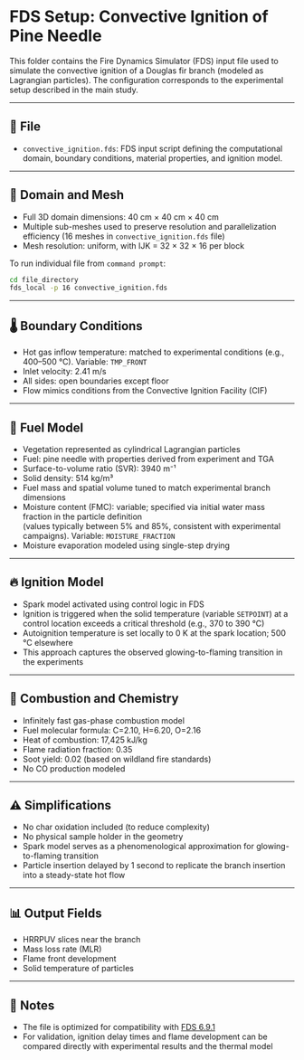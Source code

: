 # FDS Setup: Convective Ignition of Pine Needle

This folder contains the Fire Dynamics Simulator (FDS) input file used to simulate the convective ignition of a Douglas fir branch (modeled as Lagrangian particles). The configuration corresponds to the experimental setup described in the main study.

---

## 📄 File

- `convective_ignition.fds`: FDS input script defining the computational domain, boundary conditions, material properties, and ignition model.

---

## 🧱 Domain and Mesh

- Full 3D domain dimensions: 40 cm × 40 cm × 40 cm
- Multiple sub-meshes used to preserve resolution and parallelization efficiency (16 meshes in `convective_ignition.fds` file)
- Mesh resolution: uniform, with IJK = 32 × 32 × 16 per block

To run individual file from `command prompt`:
```bash
cd file_directory
fds_local -p 16 convective_ignition.fds
```

---

## 🌡️ Boundary Conditions

- Hot gas inflow temperature: matched to experimental conditions (e.g., 400–500 °C). Variable: `TMP_FRONT`
- Inlet velocity: 2.41 m/s
- All sides: open boundaries except floor
- Flow mimics conditions from the Convective Ignition Facility (CIF)

---

## 🌿 Fuel Model

- Vegetation represented as cylindrical Lagrangian particles
- Fuel: pine needle with properties derived from experiment and TGA
- Surface-to-volume ratio (SVR): 3940 m⁻¹
- Solid density: 514 kg/m³
- Fuel mass and spatial volume tuned to match experimental branch dimensions
- Moisture content (FMC): variable; specified via initial water mass fraction in the particle definition  
  (values typically between 5% and 85%, consistent with experimental campaigns). Variable: `MOISTURE_FRACTION`
- Moisture evaporation modeled using single-step drying

---

## 🔥 Ignition Model

- Spark model activated using control logic in FDS
- Ignition is triggered when the solid temperature (variable `SETPOINT`) at a control location exceeds a critical threshold (e.g., 370 to 390 °C)
- Autoignition temperature is set locally to 0 K at the spark location; 500 °C elsewhere
- This approach captures the observed glowing-to-flaming transition in the experiments

---

## 💨 Combustion and Chemistry

- Infinitely fast gas-phase combustion model
- Fuel molecular formula: C=2.10, H=6.20, O=2.16
- Heat of combustion: 17,425 kJ/kg
- Flame radiation fraction: 0.35
- Soot yield: 0.02 (based on wildland fire standards)
- No CO production modeled

---

## ⚠️ Simplifications

- No char oxidation included (to reduce complexity)
- No physical sample holder in the geometry
- Spark model serves as a phenomenological approximation for glowing-to-flaming transition
- Particle insertion delayed by 1 second to replicate the branch insertion into a steady-state hot flow

---

## 📊 Output Fields

- HRRPUV slices near the branch
- Mass loss rate (MLR)
- Flame front development
- Solid temperature of particles

---

## 📝 Notes

- The file is optimized for compatibility with [FDS 6.9.1](https://github.com/firemodels/fds/releases/tag/FDS-6.9.1)
- For validation, ignition delay times and flame development can be compared directly with experimental results and the thermal model

